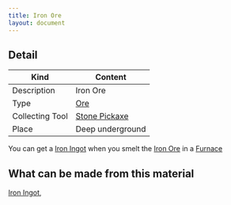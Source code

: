 ```yaml
---
title: Iron Ore
layout: document
---
```

## Detail

|Kind|Content|
|---|---|
|Description|Iron Ore|
|Type|[Ore](Ore)|
|Collecting Tool|[Stone Pickaxe](Stone_Pickaxe)|
|Place|Deep underground|

You can get a [Iron Ingot](Iron_Ingot) when you smelt the [Iron Ore](Iron_Ore) in a [Furnace](Furnace)

## What can be made from this material

[Iron Ingot](Iron_Ingot),
